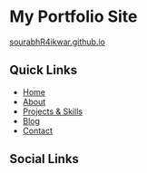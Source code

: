 # My Portfolio Site

[sourabhR4ikwar.github.io](https://sourabhR4ikwar.github.io)

## Quick Links
* [Home]()
* [About]()
* [Projects & Skills]()
* [Blog]()
* [Contact]()

## Social Links
